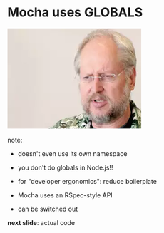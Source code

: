 # Mocha uses GLOBALS

![crockford](resources/crockford.jpg)
<!-- .element: class="fragment" -->

note:
- doesn't even use its own namespace
- you don't do globals in Node.js!!
- for "developer ergonomics": reduce boilerplate

- Mocha uses an RSpec-style API
- can be switched out

**next slide**: actual code

